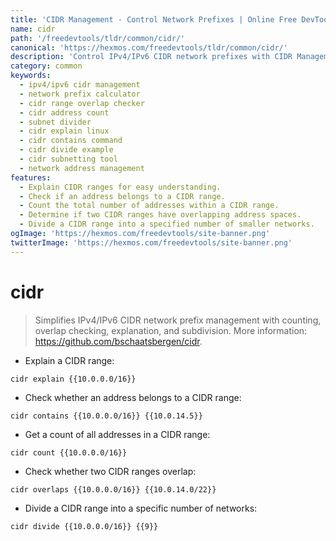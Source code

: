 ```yaml
---
title: 'CIDR Management - Control Network Prefixes | Online Free DevTools by Hexmos'
name: cidr
path: '/freedevtools/tldr/common/cidr/'
canonical: 'https://hexmos.com/freedevtools/tldr/common/cidr/'
description: 'Control IPv4/IPv6 CIDR network prefixes with CIDR Management. Simplify counting, overlap checking, and subdivision tasks. Free online tool, no registration required.'
category: common
keywords:
  - ipv4/ipv6 cidr management
  - network prefix calculator
  - cidr range overlap checker
  - cidr address count
  - subnet divider
  - cidr explain linux
  - cidr contains command
  - cidr divide example
  - cidr subnetting tool
  - network address management
features:
  - Explain CIDR ranges for easy understanding.
  - Check if an address belongs to a CIDR range.
  - Count the total number of addresses within a CIDR range.
  - Determine if two CIDR ranges have overlapping address spaces.
  - Divide a CIDR range into a specified number of smaller networks.
ogImage: 'https://hexmos.com/freedevtools/site-banner.png'
twitterImage: 'https://hexmos.com/freedevtools/site-banner.png'
---
```


# cidr

> Simplifies IPv4/IPv6 CIDR network prefix management with counting, overlap checking, explanation, and subdivision.
> More information: <https://github.com/bschaatsbergen/cidr>.

- Explain a CIDR range:

`cidr explain {{10.0.0.0/16}}`

- Check whether an address belongs to a CIDR range:

`cidr contains {{10.0.0.0/16}} {{10.0.14.5}}`

- Get a count of all addresses in a CIDR range:

`cidr count {{10.0.0.0/16}}`

- Check whether two CIDR ranges overlap:

`cidr overlaps {{10.0.0.0/16}} {{10.0.14.0/22}}`

- Divide a CIDR range into a specific number of networks:

`cidr divide {{10.0.0.0/16}} {{9}}`
